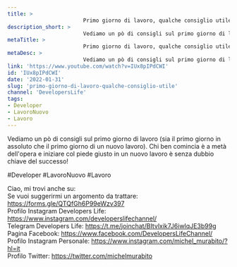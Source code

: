 ```yaml
---
title: > 
                        Primo giorno di lavoro, qualche consiglio utile!
description_short: > 
                        Vediamo un pò di consigli sul primo giorno di lavoro (sia il primo giorno in assoluto che il primo giorno di un nuovo lavoro).
metaTitle: > 
                        Primo giorno di lavoro, qualche consiglio utile!
metaDesc: > 
                        Vediamo un pò di consigli sul primo giorno di lavoro (sia il primo giorno in assoluto che il primo giorno di un nuovo lavoro).
link: 'https://www.youtube.com/watch?v=IUx8pIPdCWI'
id: 'IUx8pIPdCWI'
date: '2022-01-31'
slug: 'primo-giorno-di-lavoro-qualche-consiglio-utile'
channel: 'DevelopersLife'
tags: 
- Developer
- LavoroNuovo
- Lavoro
---
```

Vediamo un pò di consigli sul primo giorno di lavoro (sia il primo giorno in assoluto che il primo giorno di un nuovo lavoro). Chi ben comincia è a metà dell'opera e iniziare col piede giusto in un nuovo lavoro è senza dubbio chiave del successo!   
  
#Developer #LavoroNuovo #Lavoro  
  
Ciao, mi trovi anche su:  
Se vuoi suggerirmi un argomento da trattare: https://forms.gle/QTQfGh6P99eWzv397  
Profilo Instagram Developers Life: https://www.instagram.com/developerslifechannel/  
Telegram Developers Life: https://t.me/joinchat/BItvlxik7J6iwIqJE3b99g  
Pagina Facebook: https://www.facebook.com/DevelopersLifeChannel/  
Profilo Instagram Personale: https://www.instagram.com/michel_murabito/?hl=it  
Profilo Twitter: https://twitter.com/michelmurabito​